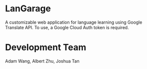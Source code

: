 # LanGarage
A customizable web application for language learning using Google Translate API. To use, a Google Cloud Auth token is required.

# Development Team
Adam Wang, Albert Zhu, Joshua Tan
